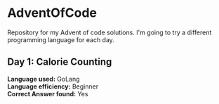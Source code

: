 # AdventOfCode
Repository for my Advent of code solutions. I'm going to try a different programming language for each day.

<h2>Day 1: Calorie Counting</h2>
<b>Language used:</b> GoLang <br/>
<b>Language efficiency:</b> Beginner <br/>
<b>Correct Answer found:</b> Yes <br/>
